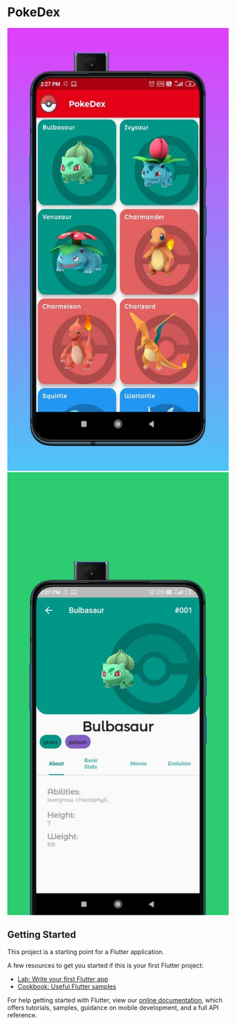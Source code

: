 # PokeDex

<img src="https://raw.githubusercontent.com/Omk4r-san/PokeDex/main/PokeDex/screenshots/ss1.jpg">
<img src="https://raw.githubusercontent.com/Omk4r-san/PokeDex/main/PokeDex/screenshots/ss2.jpg">


## Getting Started

This project is a starting point for a Flutter application.

A few resources to get you started if this is your first Flutter project:

- [Lab: Write your first Flutter app](https://flutter.dev/docs/get-started/codelab)
- [Cookbook: Useful Flutter samples](https://flutter.dev/docs/cookbook)

For help getting started with Flutter, view our
[online documentation](https://flutter.dev/docs), which offers tutorials,
samples, guidance on mobile development, and a full API reference.

